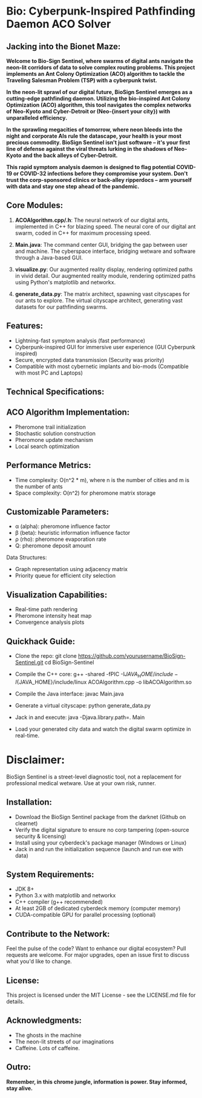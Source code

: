 # Bio: Cyberpunk-Inspired Pathfinding Daemon ACO Solver

## Jacking into the Bionet Maze:

**Welcome to Bio-Sign Sentinel, where swarms of digital ants navigate the neon-lit corridors of data to solve complex routing problems. This project implements an Ant Colony Optimization (ACO) algorithm to tackle the Traveling Salesman Problem (TSP) with a cyberpunk twist.**

**In the neon-lit sprawl of our digital future, BioSign Sentinel emerges as a cutting-edge pathfinding daemon. Utilizing the bio-inspired Ant Colony Optimization (ACO) algorithm, this tool navigates the complex networks of Neo-Kyoto and Cyber-Detroit or (Neo-{insert your city}) with unparalleled efficiency.**

**In the sprawling megacities of tomorrow, where neon bleeds into the night and corporate AIs rule the datascape, your health is your most precious commodity. BioSign Sentinel isn't just software – it's your first line of defense against the viral threats lurking in the shadows of Neo-Kyoto and the back alleys of Cyber-Detroit.**

**This rapid symptom analysis daemon is designed to flag potential COVID-19 or COVID-32 infections before they compromise your system. Don't trust the corp-sponsored clinics or back-alley ripperdocs – arm yourself with data and stay one step ahead of the pandemic.**


## Core Modules:

1. **ACOAlgorithm.cpp/.h**: The neural network of our digital ants, implemented in C++ for blazing speed. The neural core of our digital ant swarm, coded in C++ for maximum processing speed.
   
2. **Main.java**: The command center GUI, bridging the gap between user and machine. The cyberspace interface, bridging wetware and software through a Java-based GUI.
   
3. **visualize.py**: Our augmented reality display, rendering optimized paths in vivid detail. Our augmented reality module, rendering optimized paths using Python's matplotlib and networkx.
   
4. **generate_data.py**: The matrix architect, spawning vast cityscapes for our ants to explore. The virtual cityscape architect, generating vast datasets for our pathfinding swarms.


## Features:
- Lightning-fast symptom analysis (fast performance)
- Cyberpunk-inspired GUI for immersive user experience (GUI Cyberpunk inspired)
- Secure, encrypted data transmission (Security was priority)
- Compatible with most cybernetic implants and bio-mods (Compatible with most PC and Laptops)

## Technical Specifications:

## ACO Algorithm Implementation:
- Pheromone trail initialization
- Stochastic solution construction
- Pheromone update mechanism
- Local search optimization

## Performance Metrics:
- Time complexity: O(n^2 * m), where n is the number of cities and m is the number of ants
- Space complexity: O(n^2) for pheromone matrix storage

## Customizable Parameters:
- α (alpha): pheromone influence factor
- β (beta): heuristic information influence factor
- ρ (rho): pheromone evaporation rate
- Q: pheromone deposit amount

Data Structures:
- Graph representation using adjacency matrix
- Priority queue for efficient city selection

## Visualization Capabilities:
- Real-time path rendering
- Pheromone intensity heat map
- Convergence analysis plots

## Quickhack Guide:

- Clone the repo:
git clone https://github.com/yourusername/BioSign-Sentinel.git
cd BioSign-Sentinel

- Compile the C++ core:
g++ -shared -fPIC -I${JAVA_HOME}/include -I${JAVA_HOME}/include/linux ACOAlgorithm.cpp -o libACOAlgorithm.so

- Compile the Java interface:
javac Main.java

- Generate a virtual cityscape:
python generate_data.py

- Jack in and execute:
java -Djava.library.path=. Main

- Load your generated city data and watch the digital swarm optimize in real-time.

# Disclaimer:
BioSign Sentinel is a street-level diagnostic tool, not a replacement for professional medical wetware. Use at your own risk, runner.

## Installation:
- Download the BioSign Sentinel package from the darknet (Github on clearnet)
- Verify the digital signature to ensure no corp tampering (open-source security & licensing)
- Install using your cyberdeck's package manager (Windows or Linux)
- Jack in and run the initialization sequence (launch and run exe with data)

## System Requirements:
- JDK 8+
- Python 3.x with matplotlib and networkx
- C++ compiler (g++ recommended)
- At least 2GB of dedicated cyberdeck memory (computer memory)
- CUDA-compatible GPU for parallel processing (optional)

## Contribute to the Network:
Feel the pulse of the code? Want to enhance our digital ecosystem? Pull requests are welcome. For major upgrades, open an issue first to discuss what you'd like to change.

## License:
This project is licensed under the MIT License - see the LICENSE.md file for details.

## Acknowledgments:
- The ghosts in the machine
- The neon-lit streets of our imaginations
- Caffeine. Lots of caffeine.

## Outro:
**Remember, in this chrome jungle, information is power. Stay informed, stay alive.**
